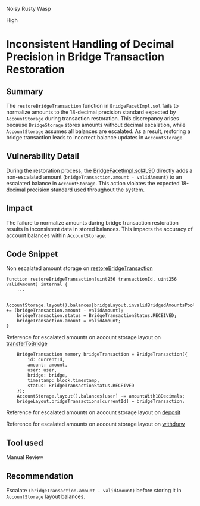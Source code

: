 Noisy Rusty Wasp

High

# Inconsistent Handling of Decimal Precision in Bridge Transaction Restoration

## Summary
The `restoreBridgeTransaction` function in `BridgeFacetImpl.sol` fails to normalize amounts to the 18-decimal precision standard expected by `AccountStorage` during transaction restoration. This discrepancy arises because `BridgeStorage` stores amounts without decimal escalation, while `AccountStorage` assumes all balances are escalated. As a result, restoring a bridge transaction leads to incorrect balance updates in `AccountStorage`.

## Vulnerability Detail
During the restoration process, the [BridgeFacetImpl.sol#L90](https://github.com/SYMM-IO/protocol-core/blob/develop/contracts/facets/Bridge/BridgeFacetImpl.sol#L90) directly adds a non-escalated amount (`bridgeTransaction.amount - validAmount`) to an escalated balance in `AccountStorage`. This action violates the expected 18-decimal precision standard used throughout the system.

## Impact
The failure to normalize amounts during bridge transaction restoration results in inconsistent data in stored balances.  This impacts the accuracy of account balances within `AccountStorage`.

## Code Snippet
Non escalated amount storage on [restoreBridgeTransaction](https://github.com/SYMM-IO/protocol-core/blob/develop/contracts/facets/Bridge/BridgeFacetImpl.sol#L90-L92)
```solidity
function restoreBridgeTransaction(uint256 transactionId, uint256 validAmount) internal {
    ...
    
    AccountStorage.layout().balances[bridgeLayout.invalidBridgedAmountsPool] += (bridgeTransaction.amount - validAmount);
    bridgeTransaction.status = BridgeTransactionStatus.RECEIVED;
    bridgeTransaction.amount = validAmount;
}
```

Reference for escalated amounts on account storage layout on [transferToBridge](https://github.com/SYMM-IO/protocol-core/blob/develop/contracts/facets/Bridge/BridgeFacetImpl.sol#L37)
```solidity
    BridgeTransaction memory bridgeTransaction = BridgeTransaction({
	    id: currentId,
	    amount: amount,
	    user: user,
	    bridge: bridge,
	    timestamp: block.timestamp,
	    status: BridgeTransactionStatus.RECEIVED
    });
    AccountStorage.layout().balances[user] -= amountWith18Decimals;
    bridgeLayout.bridgeTransactions[currentId] = bridgeTransaction;
```

Reference for escalated amounts on account storage layout on [deposit](https://github.com/SYMM-IO/protocol-core/blob/develop/contracts/facets/Account/AccountFacetImpl.sol#L22-L23) 

Reference for escalated amounts on account storage layout on [withdraw](https://github.com/SYMM-IO/protocol-core/blob/develop/contracts/facets/Account/AccountFacetImpl.sol#L33-L34) 

## Tool used

Manual Review

## Recommendation
Escalate `(bridgeTransaction.amount - validAmount)` before storing it in `AccountStorage` layout balances.